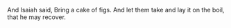 And Isaiah said, Bring a cake of figs. And let them take and lay it on the boil, that he may recover.
